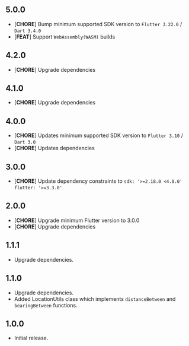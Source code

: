 ## 5.0.0

* [**CHORE**] Bump minimum supported SDK version to `Flutter 3.22.0` / `Dart 3.4.0`
* [**FEAT**] Support `WebAssembly(WASM)` builds

## 4.2.0

* [**CHORE**] Upgrade dependencies

## 4.1.0

* [**CHORE**] Upgrade dependencies

## 4.0.0

* [**CHORE**] Updates minimum supported SDK version to `Flutter 3.10` / `Dart 3.0`
* [**CHORE**] Updates dependencies

## 3.0.0

* [**CHORE**] Update dependency constraints to `sdk: '>=2.18.0 <4.0.0'` `flutter: '>=3.3.0'`

## 2.0.0

* [**CHORE**] Upgrade minimum Flutter version to 3.0.0
* [**CHORE**] Upgrade dependencies

## 1.1.1

* Upgrade dependencies.

## 1.1.0

* Upgrade dependencies.
* Added LocationUtils class which implements `distanceBetween` and `bearingBetween` functions.

## 1.0.0

* Initial release.
